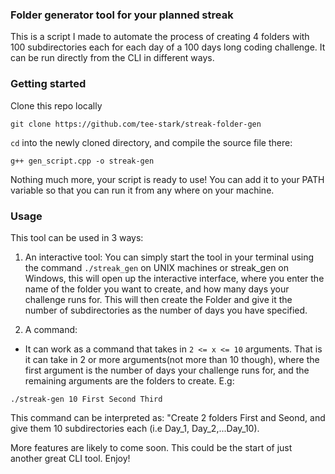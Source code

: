 ### Folder generator tool for your planned streak
This is a script I made to automate the process of creating 4 folders with 100 subdirectories each for each day of a 100 days long coding challenge.
It can be run directly from the CLI in different ways.

### Getting started
Clone this repo locally
```
git clone https://github.com/tee-stark/streak-folder-gen
```

`cd` into the newly cloned directory, and compile the source file there:
```
g++ gen_script.cpp -o streak-gen
```
Nothing much more, your script is ready to use!
You can add it to your PATH variable so that you can run it from any where on your machine.

### Usage
This tool can be used in 3 ways:
1. An interactive tool:
  You can simply start the tool in your terminal using the command `./streak_gen` on UNIX machines or streak_gen on Windows, this will open up the interactive interface, where you enter the name of the folder you want to create, and how many days your challenge runs for. This will then create the Folder and give it the number of subdirectories as the number of days you have specified.

2. A command:
  - It can work as a command that takes in `2 <= x <= 10` arguments. That is it can take in 2 or more arguments(not more than 10 though), where the first argument is the number of days your challenge runs for, and the remaining arguments are the folders to create. E.g:
  ```
  ./streak-gen 10 First Second Third
  ```
  This command can be interpreted as: "Create 2 folders First and Seond, and give them 10 subdirectories each (i.e Day_1, Day_2,...Day_10).
  
More features are likely to come soon. This could be the start of just another great CLI tool. Enjoy!
